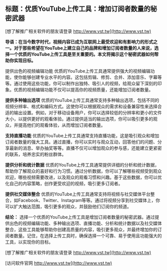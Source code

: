 ## **标题：优质YouTube上传工具：增加订阅者数量的秘密武器**

[想了解推广相关软件的朋友请登录 http://www.vst.tw](http://www.vst.tw)

**导语：在当今数字时代，视频内容已成为互联网上最受欢迎和有影响力的形式之一。对于那些希望在YouTube上建立自己的品牌和增加订阅者数量的人来说，选择一个优质的YouTube上传工具是至关重要的。本文将揭示这个秘密武器如何帮助你实现目标。**

提供出色的视频编辑功能
优质的YouTube上传工具通常提供强大的视频编辑功能，使你能够创建专业水平的内容。这包括剪辑、修剪、合并、添加音乐、字幕等等。通过使用这些功能，你可以制作出独特、吸引人的视频，给观众留下深刻的印象。优质的视频编辑功能不仅可以提高你的视频质量，还能增加订阅者数量。

**提供多种输出选项**
优质的YouTube上传工具通常支持多种输出选项，包括不同的视频分辨率、格式和编码方式。这使你可以根据观众的需求和设备兼容性来选择合适的输出设置。例如，对于移动设备用户，你可以选择较低的分辨率和更小的文件大小，以提供更好的观看体验。通过提供适当的输出选项，你可以吸引更多的观众，并提高他们的观看体验，从而增加订阅者数量。

**支持直播功能**
优质的YouTube上传工具通常支持直播功能，这是吸引观众和增加订阅者数量的强大工具。通过直播，你可以实时与观众互动，回答他们的问题、分享最新的消息、举办抽奖等等。直播不仅可以增加观众的参与感，还能建立更紧密的联系，培养忠实的粉丝群体。

**提供分析和统计数据**
优质的YouTube上传工具通常提供详细的分析和统计数据，帮助你了解观众的喜好和行为习惯。通过分析数据，你可以了解哪些视频受到观众欢迎，哪些视频需要改进，以及观众的观看习惯和兴趣。基于这些数据，你可以优化自己的内容策略，创作更受欢迎的视频，吸引更多订阅者。

**提供社交媒体整合**
优质的YouTube上传工具通常支持将视频与社交媒体平台整合，如Facebook、Twitter、Instagram等等。通过将视频分享到社交媒体上，你可以扩大触达范围，吸引更多的观众，并鼓励他们订阅你的频道。

**结论：**
选择一个优质的YouTube上传工具是增加订阅者数量的秘密武器。通过提供出色的视频编辑功能、多种输出选项、直播功能、分析和统计数据以及社交媒体整合，这些工具能够帮助你创建高质量的内容，吸引更多观众，并最终增加你的订阅者数量。记住，在选择上传工具时，确保选择一个可靠、易于使用且功能强大的工具，以实现你的目标。

[想了解推广相关软件的朋友请登录 http://www.vst.tw](http://www.vst.tw)


[访问软件官网 http://www.vst.tw](http://www.vst.tw)
